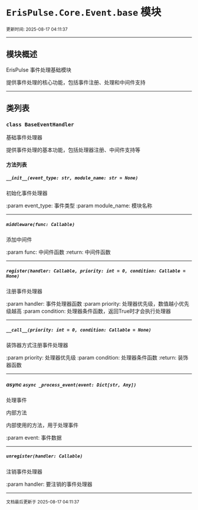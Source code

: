 # `ErisPulse.Core.Event.base` 模块

<sup>更新时间: 2025-08-17 04:11:37</sup>

---

## 模块概述


ErisPulse 事件处理基础模块

提供事件处理的核心功能，包括事件注册、处理和中间件支持

---

## 类列表

### `class BaseEventHandler`

基础事件处理器

提供事件处理的基本功能，包括处理器注册、中间件支持等


#### 方法列表

##### `__init__(event_type: str, module_name: str = None)`

初始化事件处理器

:param event_type: 事件类型
:param module_name: 模块名称

---

##### `middleware(func: Callable)`

添加中间件

:param func: 中间件函数
:return: 中间件函数

---

##### `register(handler: Callable, priority: int = 0, condition: Callable = None)`

注册事件处理器

:param handler: 事件处理器函数
:param priority: 处理器优先级，数值越小优先级越高
:param condition: 处理器条件函数，返回True时才会执行处理器

---

##### `__call__(priority: int = 0, condition: Callable = None)`

装饰器方式注册事件处理器

:param priority: 处理器优先级
:param condition: 处理器条件函数
:return: 装饰器函数

---

##### async `async _process_event(event: Dict[str, Any])`

处理事件

<div class='admonition warning'><p class='admonition-title'>内部方法</p><p></p></div>
内部使用的方法，用于处理事件

:param event: 事件数据

---

##### `unregister(handler: Callable)`

注销事件处理器

:param handler: 要注销的事件处理器

---

<sub>文档最后更新于 2025-08-17 04:11:37</sub>